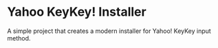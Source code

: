 # Yahoo KeyKey! Installer

A simple project that creates a modern installer for Yahoo! KeyKey input method.
